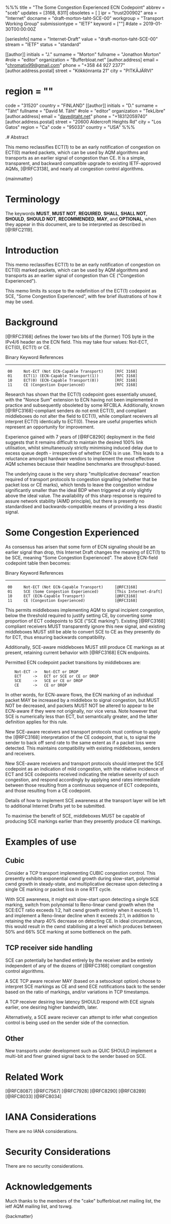 %%%
title = "The Some Congestion Experienced ECN Codepoint"
abbrev = "sceb"
updates = [3168, 8311]
obsoletes = [ ]
ipr = "trust200902"
area = "Internet"
docname = "draft-morton-taht-SCE-00"
workgroup = "Transport Working Group"
submissiontype = "IETF"
keyword = [""]
#date = 2019-01-30T00:00:00Z

[seriesInfo]
name = "Internet-Draft"
value = "draft-morton-taht-SCE-00"
stream = "IETF"
status = "standard"

[[author]]
initials = "J."
surname = "Morton"
fullname = "Jonathon Morton"
#role = "editor"
organization = "Bufferbloat.net"
  [author.address]
  email = "chromatix99@gmail.com"
  phone = "+358 44 927 2377"
  [author.address.postal]
  street = "Kökkönranta 21"
  city = "PITKÄJÄRVI"
#  region = ""
  code = "31520"
  country = "FINLAND"
[[author]]
initials = "D."
surname = "Täht"
fullname = "David M. Täht"
#role = "editor"
organization = "TekLibre"
  [author.address]
  email = "dave@taht.net"
  phone = "+18312059740"
  [author.address.postal]
  street = "20600 Aldercroft Heights Rd"
  city = "Los Gatos"
  region = "Ca"
  code = "95033"
  country = "USA"
%%%

.# Abstract

This memo reclassifies ECT(1) to be an early notification of
congestion on ECT(0) marked packets, which can be used by AQM
algorithms and transports as an earlier signal of congestion than
CE. It is a simple, transparent, and backward compatible upgrade to
existing IETF-approved AQMs, [@!RFC3138], and nearly all congestion
control algorithms.

{mainmatter}

# Terminology

The keywords **MUST**, **MUST NOT**, **REQUIRED**, **SHALL**, **SHALL NOT**, **SHOULD**, **SHOULD NOT**, **RECOMMENDED**, **MAY**, and **OPTIONAL**, when they appear in this document, are to be interpreted as described in [@!RFC2119].

# Introduction

This memo reclassifies ECT(1) to be an early notification of
congestion on ECT(0) marked packets, which can be used by AQM
algorithms and transports as an earlier signal of congestion than
CE ("Congestion Experienced").

This memo limits its scope to the redefinition of the ECT(1)
codepoint as SCE, "Some Congestion Experienced", with few brief
illustrations of how it may be used.

# Background

[@!RFC3168] defines the lower two bits of the (former) TOS byte in the IPv4/6 header as the ECN field.  This may take four values: Not-ECT, ECT(0), ECT(1) or CE.

   Binary  Keyword                                  References
   ------  -------                                  ----------
     00     Not-ECT (Not ECN-Capable Transport)     [RFC 3168]
     01     ECT(1) (ECN-Capable Transport(1))       [RFC 3168]
     10     ECT(0) (ECN-Capable Transport(0))       [RFC 3168]
     11     CE (Congestion Experienced)             [RFC 3168]

Research has shown that the ECT(1) codepoint goes essentially unused,
with the "Nonce Sum" extension to ECN having not been implemented in
practice and subsequently obsoleted by some RFCBLA. Additionally, known
[@!RFC3168]-compliant senders do not emit ECT(1), and compliant
middleboxes do not alter the field to ECT(1), while compliant
receivers all interpret ECT(1) identically to ECT(0).  These are
useful properties which represent an opportunity for improvement.

Experience gained with 7 years of [@RFC8290] deployment in the field
suggests that it remains difficult to maintain the desired 100% link
utilisation, whilst simultaneously strictly minimising induced delay
due to excess queue depth - irrespective of whether ECN is in use.
This leads to a reluctance amongst hardware vendors to implement the
most effective AQM schemes because their headline benchmarks are
throughput-based.

The underlying cause is the very sharp "multiplicative decrease"
reaction required of transport protocols to congestion signalling
(whether that be packet loss or CE marks), which tends to leave the
congestion window significantly smaller than the ideal BDP when
triggered at only slightly above the ideal value.  The availability of
this sharp response is required to assure network stability (AIMD
principle), but there is presently no standardised and
backwards-compatible means of providing a less drastic signal.

# Some Congestion Experienced

As consensus has arisen that some form of ECN signaling should be an
earlier signal than drop, this Internet Draft changes the meaning of
ECT(1) to be SCE, meaning "Some Congestion Experienced".  The above
ECN-field codepoint table then becomes:

   Binary  Keyword                                  References
   ------  -------                                  ----------
     00     Not-ECT (Not ECN-Capable Transport)     [@RFC3168]
     01     SCE (Some Congestion Experienced)       [This Internet-draft]
     10     ECT (ECN-Capable Transport)             [@RFC3168]
     11     CE (Congestion Experienced)             [@RFC3168]

This permits middleboxes implementing AQM to signal incipient
congestion, below the threshold required to justify setting CE, by
converting some proportion of ECT codepoints to SCE ("SCE marking").
Existing [@RFC3168] compliant receivers MUST transparently ignore this new
signal, and existing middleboxes MUST still be able to convert SCE to
CE as they presently do for ECT, thus ensuring backwards
compatibility. 

Additionally, SCE-aware middleboxes MUST still produce CE markings as
at present, retaining current behavior with [@RFC3168] ECN endpoints.

Permitted ECN codepoint packet transitions by middleboxes are:

```
   	Not-ECT ->   Not-ECT or DROP
   	ECT     ->   ECT or SCE or CE or DROP
   	SCE     ->   SCE or CE or DROP
   	CE      ->   CE or DROP
```

In other words, for ECN-aware flows, the ECN marking of an individual
packet MAY be increased by a middlebox to signal congestion, but MUST
NOT be decreased, and packets MUST NOT be altered to appear to be
ECN-aware if they were not originally, nor vice versa.  Note however
that SCE is numerically less than ECT, but semantically greater, and
the latter definition applies for this rule.

New SCE-aware receivers and transport protocols must continue to apply
the [@RFC3168] interpretation of the CE codepoint, that is, to signal
the sender to back off send rate to the same extent as if a packet
loss were detected.  This maintains compatibility with existing
middleboxes, senders and receivers.

New SCE-aware receivers and transport protocols should interpret the SCE
codepoint as an indication of mild congestion, with the relative
incidence of ECT and SCE codepoints received indicating the relative
severity of such congestion, and respond accordingly by applying send
rates intermediate between those resulting from a continuous sequence
of ECT codepoints, and those resulting from a CE codepoint.

Details of how to implement SCE awareness at the transport layer will
be left to additional Internet Drafts yet to be submitted.

To maximise the benefit of SCE, middleboxes MUST be capable of
producing SCE markings earlier than they presently produce CE
markings.

# Examples of use

## Cubic

Consider a TCP transport implementing CUBIC congestion control.  This
presently exhibits exponential cwnd growth during slow-start,
polynomial cwnd growth in steady-state, and multiplicative decrease
upon detecting a single CE marking or packet loss in one RTT cycle.

With SCE awareness, it might exit slow-start upon detecting a single
SCE marking, switch from polynomial to Reno-linear cwnd growth when
the SCE:ECT ratio exceeds 1:2, halt cwnd growth entirely when it
exceeds 1:1, and implement a Reno-linear decline when it exceeds 2:1,
in addition to retaining the sharp 40% decrease on detecting CE.  In
ideal circumstances, this would result in the cwnd stabilising at a
level which produces between 50% and 66% SCE marking at some
bottleneck on the path.

## TCP receiver side handling

SCE can potentially be handled entirely by the receiver and be
entirely independent of any of the dozens of [@RFC3168] compliant
congestion control algorithms.

A SCE TCP aware receiver MAY (based on a setsockopt option) choose to
interpret SCE markings as CE and send ECE notifications back to the
sender based on the ratio of markings, and/or variations in TCP
timestamps.

A TCP receiver desiring low latency SHOULD respond with ECE signals
earlier, one desiring higher bandwidth, later.

Alternatively, a SCE aware reciever can attempt to infer what
congestion control is being used on the sender side of the connection.

## Other 

New transports under development such as QUIC SHOULD implement a
multi-bit and finer grained signal back to the sender based on SCE.

# Related Work

[@RFC8087] [@RFC7567] [@RFC7928] [@RFC8290] [@RFC8289] [@RFC8033] [@RFC8034]

# IANA Considerations

There are no IANA considerations.

# Security Considerations

There are no security considerations.

# Acknowledgements

Much thanks to the members of the "cake" bufferbloat.net mailing list, the ietf AQM mailing list, and tsvwg.

{backmatter}
